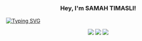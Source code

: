 <h3 align="center">
  Hey, I'm SAMAH TIMASLI!
</h3>

<!-- Typing SVG by whateversamah - https://github.com/whateversamah/readme-typing-svg -->

[![Typing SVG](https://readme-typing-svg.herokuapp.com/?lines=%20Cybersecurity+enthusiast;CTF+player;Top+two+percent+on+tryhackme)](https://git.io/typing-svg)


<p align="center">
  <img src ="https://github-readme-stats.vercel.app/api?username=whateversamah&show_icons=true&count_private=true&theme=darcula&hide_border=true&hide=issues,contribs&bg_color=00000000">
  <img src ="https://github-readme-stats.vercel.app/api/top-langs/?username=whateversamah&layout=compact&hide_border=true&theme=darcula&bg_color=00000000&langs_count=6&hide=jupyter%20notebook,tex,css,php">
  <img src ="https://github-readme-streak-stats.herokuapp.com?user=whateversamah&theme=darcula&hide_border=true&background=FFFFFF00">
  <br>
</p>


  



  
